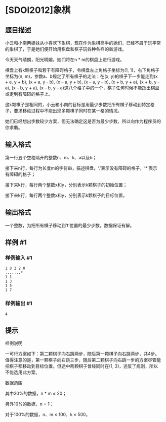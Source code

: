 # [SDOI2012]象棋

## 题目描述

小云和小南两姐妹从小喜欢下象棋，现在作为象棋高手的她们，已经不屑于玩平常的象棋了，于是她们便开始用棋盘和棋子玩各种各样的新游戏。

今天天气晴朗，阳光明媚，她们将在n \* m的棋盘上进行游戏。

棋盘上有k颗棋子和若干有障碍格子，令棋盘左上角格子坐标为(1, 1)，右下角格子坐标为(n, m)，参数a、b规定了所有棋子的走法：在(x, y)的棋子下一步能走到(x + a, y + b), (x + a, y - b), (x – a, y + b), (x – a, y – b), (x + b, y + a), (x + b, y - a), (x – b, y + a), (x – b, y – a)这八个格子中的一个，棋子任何时候不能跃出棋盘或走到有障碍的格子上。

这k颗棋子是相同的，小云和小南的目标是用最少步数把所有棋子移动到特定格子，要求移动过程中不能出现多颗棋子同时在某一格的情况。

她们已经想出步数较少方案，但无法确定这是否为最少步数，所以向作为程序员的你求助。


## 输入格式

第一行五个空格隔开的整数n、m、k、a以及b；

接下来n行，每行为长度m的字符串，描述棋盘，‘.’表示没有障碍的格子，‘\*’表示有障碍的格子；

接下来k行，每行两个整数x和y，分别表示k颗棋子的初始位置；

接下来k行，每行两个整数x和y，分别表示k颗棋子的目标位置。


## 输出格式

一个整数，为把所有棋子移动到’t’位置的最少步数，数据保证有解。


## 样例 #1

### 样例输入 #1
```
1 8 2 2 0
.......*
1 1
1 3
1 5
1 7
```

### 样例输出 #1

```
4
```

## 提示

样例说明

一可行方案如下：第二颗棋子向右跳两步，随后第一颗棋子向右跳两步，共4步。值得注意的是，第一颗棋子向右跳三步，随后第二颗棋子向右跳一步的方案尽管能把棋子都移动到目标位置，但途中两颗棋子曾经同时在(1, 3)，违反了规则，所以不能选用此方案。


数据范围

其中20%的数据，n \* m ≤ 20；

另外10%的数据，n = 1；

对于100%的数据，n、m ≤ 100，k ≤ 500。

